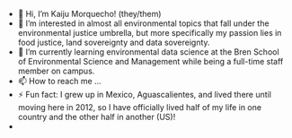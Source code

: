 - 👋 Hi, I’m Kaiju Morquecho! (they/them)
- 👀 I’m interested in almost all environmental topics that fall under the environmental justice umbrella, but more specifically my passion lies in food justice, land sovereignty and data sovereignty. 
- 🌱 I’m currently learning environmental data science at the Bren School of Environmental Science and Management while being a full-time staff member on campus.
- 📫 How to reach me ...
- ⚡ Fun fact: I grew up in Mexico, Aguascalientes, and lived there until moving here in 2012, so I have officially lived half of my life in one country and the other half in another (US)!
- 

<!---
kaimorquecho/kaimorquecho is a ✨ special ✨ repository because its `README.md` (this file) appears on your GitHub profile.
You can click the Preview link to take a look at your changes.
--->
